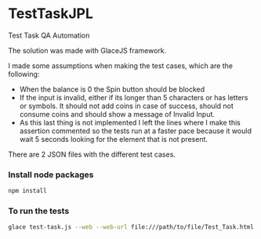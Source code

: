 # TestTaskJPL
Test Task QA Automation

The solution was made with GlaceJS framework.

I made some assumptions when making the test cases, which are the following:
  - When the balance is 0 the Spin button should be blocked
  - If the input is invalid, either if its longer than 5 characters or has letters or symbols. It should not add coins in case of success, should not consume coins and should show a message of Invalid Input.
  - As this last thing is not implemented I left the lines where I make this assertion commented so the tests run at a faster pace because it would wait 5 seconds looking for the element that is not present.

There are 2 JSON files with the different test cases.

### Install node packages
```sh
npm install
```
### To run the tests

```sh
glace test-task.js --web --web-url file:///path/to/file/Test_Task.html
```
